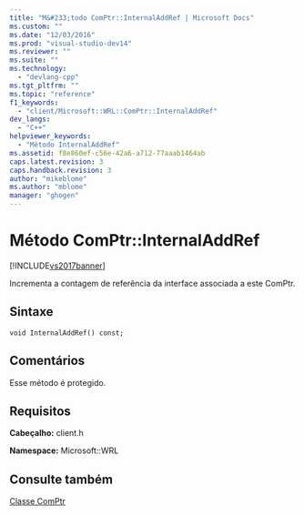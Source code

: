 ```yaml
---
title: "M&#233;todo ComPtr::InternalAddRef | Microsoft Docs"
ms.custom: ""
ms.date: "12/03/2016"
ms.prod: "visual-studio-dev14"
ms.reviewer: ""
ms.suite: ""
ms.technology: 
  - "devlang-cpp"
ms.tgt_pltfrm: ""
ms.topic: "reference"
f1_keywords: 
  - "client/Microsoft::WRL::ComPtr::InternalAddRef"
dev_langs: 
  - "C++"
helpviewer_keywords: 
  - "Método InternalAddRef"
ms.assetid: f8e860ef-c56e-42a6-a712-77aaab1464ab
caps.latest.revision: 3
caps.handback.revision: 3
author: "mikeblome"
ms.author: "mblome"
manager: "ghogen"
---
```

# M&#233;todo ComPtr::InternalAddRef
[!INCLUDE[vs2017banner](../assembler/inline/includes/vs2017banner.md)]

Incrementa a contagem de referência da interface associada a este ComPtr.  
  
## Sintaxe  
  
```  
void InternalAddRef() const;  
```  
  
## Comentários  
 Esse método é protegido.  
  
## Requisitos  
 **Cabeçalho:** client.h  
  
 **Namespace:** Microsoft::WRL  
  
## Consulte também  
 [Classe ComPtr](../windows/comptr-class.md)